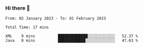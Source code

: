 ### Hi there 👋

<!--START_SECTION:waka-->

```text
From: 02 January 2023 - To: 01 February 2023

Total Time: 17 mins

XML    9 mins          █████████████░░░░░░░░░░░░   52.37 %
Java   8 mins          ████████████░░░░░░░░░░░░░   47.63 %
```

<!--END_SECTION:waka-->

<!--
**jaimesalcedo1/jaimesalcedo1** is a ✨ _special_ ✨ repository because its `README.md` (this file) appears on your GitHub profile.

Here are some ideas to get you started:

- 🔭 I’m currently working on ...
- 🌱 I’m currently learning ...
- 👯 I’m looking to collaborate on ...
- 🤔 I’m looking for help with ...
- 💬 Ask me about ...
- 📫 How to reach me: ...
- 😄 Pronouns: ...
- ⚡ Fun fact: ...
-->
